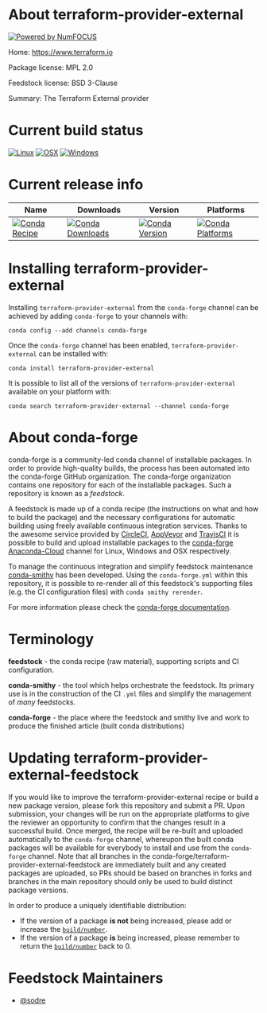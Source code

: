 About terraform-provider-external
=================================

[![Powered by NumFOCUS](https://img.shields.io/badge/powered%20by-NumFOCUS-orange.svg?style=flat&colorA=E1523D&colorB=007D8A)](http://numfocus.org)

Home: https://www.terraform.io

Package license: MPL 2.0

Feedstock license: BSD 3-Clause

Summary: The Terraform External provider



Current build status
====================

[![Linux](https://img.shields.io/circleci/project/github/conda-forge/terraform-provider-external-feedstock/master.svg?label=Linux)](https://circleci.com/gh/conda-forge/terraform-provider-external-feedstock)
[![OSX](https://img.shields.io/travis/conda-forge/terraform-provider-external-feedstock/master.svg?label=macOS)](https://travis-ci.org/conda-forge/terraform-provider-external-feedstock)
[![Windows](https://img.shields.io/appveyor/ci/conda-forge/terraform-provider-external-feedstock/master.svg?label=Windows)](https://ci.appveyor.com/project/conda-forge/terraform-provider-external-feedstock/branch/master)

Current release info
====================

| Name | Downloads | Version | Platforms |
| --- | --- | --- | --- |
| [![Conda Recipe](https://img.shields.io/badge/recipe-terraform--provider--external-green.svg)](https://anaconda.org/conda-forge/terraform-provider-external) | [![Conda Downloads](https://img.shields.io/conda/dn/conda-forge/terraform-provider-external.svg)](https://anaconda.org/conda-forge/terraform-provider-external) | [![Conda Version](https://img.shields.io/conda/vn/conda-forge/terraform-provider-external.svg)](https://anaconda.org/conda-forge/terraform-provider-external) | [![Conda Platforms](https://img.shields.io/conda/pn/conda-forge/terraform-provider-external.svg)](https://anaconda.org/conda-forge/terraform-provider-external) |

Installing terraform-provider-external
======================================

Installing `terraform-provider-external` from the `conda-forge` channel can be achieved by adding `conda-forge` to your channels with:

```
conda config --add channels conda-forge
```

Once the `conda-forge` channel has been enabled, `terraform-provider-external` can be installed with:

```
conda install terraform-provider-external
```

It is possible to list all of the versions of `terraform-provider-external` available on your platform with:

```
conda search terraform-provider-external --channel conda-forge
```


About conda-forge
=================

conda-forge is a community-led conda channel of installable packages.
In order to provide high-quality builds, the process has been automated into the
conda-forge GitHub organization. The conda-forge organization contains one repository
for each of the installable packages. Such a repository is known as a *feedstock*.

A feedstock is made up of a conda recipe (the instructions on what and how to build
the package) and the necessary configurations for automatic building using freely
available continuous integration services. Thanks to the awesome service provided by
[CircleCI](https://circleci.com/), [AppVeyor](https://www.appveyor.com/)
and [TravisCI](https://travis-ci.org/) it is possible to build and upload installable
packages to the [conda-forge](https://anaconda.org/conda-forge)
[Anaconda-Cloud](https://anaconda.org/) channel for Linux, Windows and OSX respectively.

To manage the continuous integration and simplify feedstock maintenance
[conda-smithy](https://github.com/conda-forge/conda-smithy) has been developed.
Using the ``conda-forge.yml`` within this repository, it is possible to re-render all of
this feedstock's supporting files (e.g. the CI configuration files) with ``conda smithy rerender``.

For more information please check the [conda-forge documentation](https://conda-forge.org/docs/).

Terminology
===========

**feedstock** - the conda recipe (raw material), supporting scripts and CI configuration.

**conda-smithy** - the tool which helps orchestrate the feedstock.
                   Its primary use is in the construction of the CI ``.yml`` files
                   and simplify the management of *many* feedstocks.

**conda-forge** - the place where the feedstock and smithy live and work to
                  produce the finished article (built conda distributions)


Updating terraform-provider-external-feedstock
==============================================

If you would like to improve the terraform-provider-external recipe or build a new
package version, please fork this repository and submit a PR. Upon submission,
your changes will be run on the appropriate platforms to give the reviewer an
opportunity to confirm that the changes result in a successful build. Once
merged, the recipe will be re-built and uploaded automatically to the
`conda-forge` channel, whereupon the built conda packages will be available for
everybody to install and use from the `conda-forge` channel.
Note that all branches in the conda-forge/terraform-provider-external-feedstock are
immediately built and any created packages are uploaded, so PRs should be based
on branches in forks and branches in the main repository should only be used to
build distinct package versions.

In order to produce a uniquely identifiable distribution:
 * If the version of a package **is not** being increased, please add or increase
   the [``build/number``](https://conda.io/docs/user-guide/tasks/build-packages/define-metadata.html#build-number-and-string).
 * If the version of a package **is** being increased, please remember to return
   the [``build/number``](https://conda.io/docs/user-guide/tasks/build-packages/define-metadata.html#build-number-and-string)
   back to 0.

Feedstock Maintainers
=====================

* [@sodre](https://github.com/sodre/)


